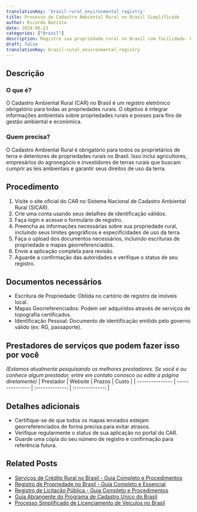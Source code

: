 ```yaml
---
translationKey: 'brazil-rural_environmental_registry'
title: Processo de Cadastro Ambiental Rural no Brasil Simplificado
author: Ricardo Batista
date: 2024-06-23
categories: ["Brazil"]
description: Registre sua propriedade rural no Brasil com facilidade. Garanta conformidade ambiental seguindo nosso guia detalhado.
draft: false
translationKey: brazil-rural_environmental_registry
---
```


## Descrição
### O que é?
O Cadastro Ambiental Rural (CAR) no Brasil é um registro eletrônico obrigatório para todas as propriedades rurais. O objetivo é integrar informações ambientais sobre propriedades rurais e posses para fins de gestão ambiental e econômica.

### Quem precisa?
O Cadastro Ambiental Rural é obrigatório para todos os proprietários de terra e detentores de propriedades rurais no Brasil. Isso inclui agricultores, empresários do agronegócio e investidores de terras rurais que buscam cumprir as leis ambientais e garantir seus direitos de uso da terra.

## Procedimento

1. Visite o site oficial do CAR no Sistema Nacional de Cadastro Ambiental Rural (SICAR).
2. Crie uma conta usando seus detalhes de identificação válidos.
3. Faça login e acesse o formulário de registro.
4. Preencha as informações necessárias sobre sua propriedade rural, incluindo seus limites geográficos e especificidades de uso da terra.
5. Faça o upload dos documentos necessários, incluindo escrituras de propriedade e mapas georreferenciados.
6. Envie a aplicação completa para revisão.
7. Aguarde a confirmação das autoridades e verifique o status de seu registro.

## Documentos necessários

- Escritura de Propriedade: Obtida no cartório de registro de imóveis local.
- Mapas Georreferenciados: Podem ser adquiridos através de serviços de topografia certificados.
- Identificação Pessoal: Documento de identificação emitido pelo governo válido (ex: RG, passaporte).

## Prestadores de serviços que podem fazer isso por você
_(Estamos atualmente pesquisando os melhores prestadores. Se você é ou conhece algum prestador, entre em contato conosco ou edite a página diretamente)_
| Prestador        |     Website     |     Prazos    |       Custo      |
| --------------- | --------------- |  :-------------: | :-------------: |

## Detalhes adicionais

- Certifique-se de que todos os mapas enviados estejam georreferenciados de forma precisa para evitar atrasos.
- Verifique regularmente o status de sua aplicação no portal do CAR.
- Guarde uma cópia do seu número de registro e confirmação para referência futura.
## Related Posts

- [Serviços de Crédito Rural no Brasil - Guia Completo e Procedimentos](https://tramitit.com/pt/guides/brazil/solicita%C3%A7%C3%A3o_de_cr%C3%A9dito_rural/)
- [Registro de Propriedade no Brasil - Guia Completo e Essencial](https://tramitit.com/pt/guides/brazil/registro_de_im%C3%B3veis/)
- [Registro de Licitação Pública - Guia Completo e Procedimentos](https://tramitit.com/pt/guides/brazil/inscri%C3%A7%C3%A3o_em_concursos_p%C3%BAblicos/)
- [Guia Abrangente do Programa de Cadastro Único do Brasil](https://tramitit.com/pt/guides/brazil/cadastro_%C3%BAnico/)
- [Processo Simplificado de Licenciamento de Veículos no Brasil](https://tramitit.com/pt/guides/brazil/licenciamento_de_ve%C3%ADculo/)